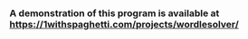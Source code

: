 ### A demonstration of this program is available at https://1withspaghetti.com/projects/wordlesolver/